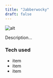```yaml
---
title: "Jabberwocky"
draft: false
---
```


![alt](//via.placeholder.com/640x150)

Description...

### Tech used

* item
* item
* item